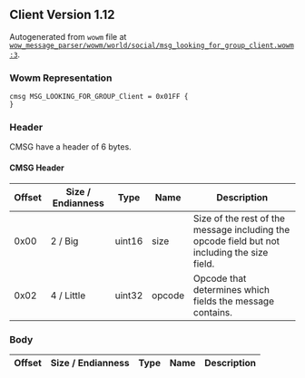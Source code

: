 ## Client Version 1.12

Autogenerated from `wowm` file at [`wow_message_parser/wowm/world/social/msg_looking_for_group_client.wowm:3`](https://github.com/gtker/wow_messages/tree/main/wow_message_parser/wowm/world/social/msg_looking_for_group_client.wowm#L3).

### Wowm Representation
```rust,ignore
cmsg MSG_LOOKING_FOR_GROUP_Client = 0x01FF {
}
```
### Header
CMSG have a header of 6 bytes.

#### CMSG Header
| Offset | Size / Endianness | Type   | Name   | Description |
| ------ | ----------------- | ------ | ------ | ----------- |
| 0x00   | 2 / Big           | uint16 | size   | Size of the rest of the message including the opcode field but not including the size field.|
| 0x02   | 4 / Little        | uint32 | opcode | Opcode that determines which fields the message contains.|
### Body
| Offset | Size / Endianness | Type | Name | Description |
| ------ | ----------------- | ---- | ---- | ----------- |
